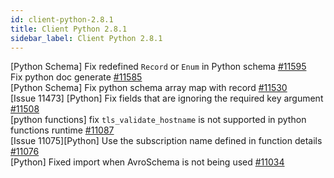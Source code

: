 ```yaml
---
id: client-python-2.8.1
title: Client Python 2.8.1 
sidebar_label: Client Python 2.8.1 
---
```


[Python Schema] Fix redefined `Record` or `Enum` in Python schema [#11595](https://github.com/apache/pulsar/pull/11595)  
Fix python doc generate [#11585](https://github.com/apache/pulsar/pull/11585)  
[Python Schema] Fix python schema array map with record [#11530](https://github.com/apache/pulsar/pull/11530)  
[Issue 11473] [Python] Fix fields that are ignoring the required key argument [#11508](https://github.com/apache/pulsar/pull/11508)  
[python functions] fix `tls_validate_hostname` is not supported in python functions runtime [#11087](https://github.com/apache/pulsar/pull/11087)  
[Issue 11075][Python] Use the subscription name defined in function details [#11076](https://github.com/apache/pulsar/pull/11076)  
[Python] Fixed import when AvroSchema is not being used [#11034](https://github.com/apache/pulsar/pull/11034)  

